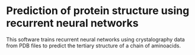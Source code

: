 # Prediction of protein structure using recurrent neural networks 
This software trains recurrent neural networks using crystalography data from PDB files to predict the tertiary structure of a chain of aminoacids.
